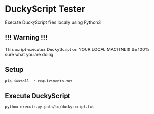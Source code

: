 # DuckyScript Tester
Execute DuckyScript files locally using Python3

## !!! Warning !!!
This script executes DuckyScript on YOUR LOCAL MACHINE!!! Be 100% sure what you are doing

## Setup
```shell
pip install -r requirements.txt
```

## Execute DuckyScript
```shell
python execute.py path/to/duckyscript.txt
```
